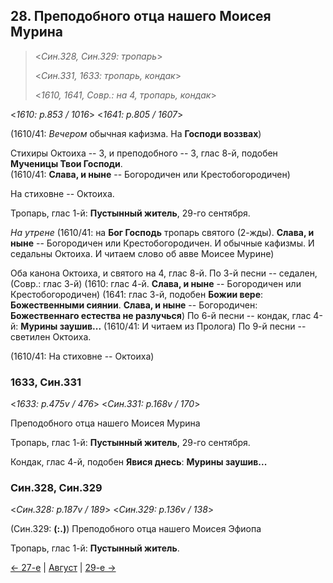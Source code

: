 ## 28. Преподобного отца нашего Моисея Мурина

> <*Син.328, Син.329: тропарь*>
>
> <*Син.331, 1633: тропарь, кондак*>
>
> <*1610, 1641, Совр.: на 4, тропарь, кондак*>

<*1610: p.853 / 1016*>
<*1641: p.805 / 1607*>

(1610/41: *Вечером* обычная кафизма. На **Господи воззвах**)

Стихиры Октоиха -- 3, и преподобного -- 3, глас 8-й, подобен **Мученицы Твои Господи**.  
(1610/41: **Слава, и ныне** -- Богородичен или Крестобогородичен)

На стиховне -- Октоиха. 

Тропарь, глас 1-й: **Пустынный житель**, 29-го сентября.

*На утрене* (1610/41: на **Бог Господь** тропарь святого (2-жды).
**Слава, и ныне** -- Богородичен или Крестобогородичен.
И обычные кафизмы. И седальны Октоиха. И читаем слово об авве Моисее Мурине)

Оба канона Октоиха, и святого на 4, глас 8-й.
По 3-й песни -- седален, 
(Совр.: глас 3-й)
(1610: глас 4-й. **Слава, и ныне** -- Богородичен или Крестобогородичен)
(1641: глас 3-й, подобен **Божии вере**: **Божественными сиянии**. **Слава, и ныне** -- Богородичен: **Божественнаго естества не разлучься**)
По 6-й песни -- кондак, глас 4-й: **Мурины заушив...** (1610/41: И читаем из Пролога)
По 9-й песни -- светилен Октоиха.  

(1610/41: На стиховне -- Октоиха)

### 1633, Син.331

<*1633: p.475v / 476*>
<*Син.331: p.168v / 170*>

Преподобного отца нашего Моисея Мурина

Тропарь, глас 1-й: **Пустынный житель**, 29-го сентября. 

Кондак, глас 4-й, подобен **Явися днесь**: **Мурины заушив...** 

### Син.328, Син.329

<*Син.328: p.187v / 189*>
<*Син.329: p.136v / 138*>

(Син.329: **(:.)**) Преподобного отца нашего Моисея Эфиопа

Тропарь, глас 1-й: **Пустынный житель**.

[← 27-е](08_27_SAB.ru.md) | [Август](README.md#28-й) | [29-е →](08_29_SAB.ru.md)
